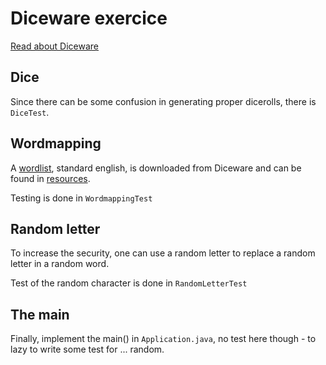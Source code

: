 # Diceware exercice

[Read about Diceware][homepage]

## Dice

Since there can be some confusion in generating proper
dicerolls, there is `DiceTest`.

## Wordmapping

A [wordlist], standard english, is downloaded from Diceware
and can be found in [resources][wordlist-resource].

Testing is done in `WordmappingTest`

## Random letter

To increase the security, one can use a random letter to replace
a random letter in a random word.

Test of the random character is done in `RandomLetterTest`

## The main

Finally, implement the main() in `Application.java`,
no test here though - to lazy to write some test for ... random.



[homepage]: http://world.std.com/~reinhold/diceware.html
[wordlist]: http://world.std.com/%7Ereinhold/diceware.wordlist.asc
[wordlist-resource]: src/main/resources/se/vbgt/diceware/diceware.wordlist.asc